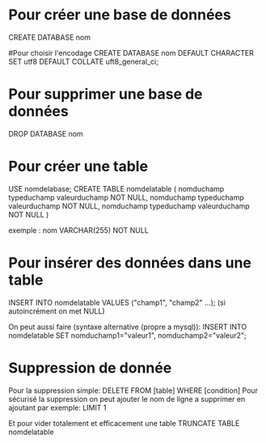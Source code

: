 # Pour créer une base de données
CREATE DATABASE nom

#Pour choisir l'encodage
CREATE DATABASE nom
DEFAULT CHARACTER SET utf8
DEFAULT COLLATE uft8_general_ci;

# Pour supprimer une base de données
DROP DATABASE nom

# Pour créer une table
USE nomdelabase;
CREATE TABLE nomdelatable (
    nomduchamp typeduchamp valeurduchamp NOT NULL,
    nomduchamp typeduchamp valeurduchamp NOT NULL,
    nomduchamp typeduchamp valeurduchamp NOT NULL
)

exemple : nom VARCHAR(255) NOT NULL

# Pour insérer des données dans une table
INSERT INTO nomdelatable
VALUES ("champ1", "champ2" ...);  (si autoincrément on met NULL)

On peut aussi faire (syntaxe alternative (propre a mysql)):
INSERT INTO nomdelatable SET
nomduchamp1="valeur1", nomduchamp2="valeur2";

# Suppression de donnée

Pour la suppression simple:
DELETE FROM [table] WHERE [condition]
Pour sécurisé la suppression on peut ajouter le nom de ligne a supprimer en ajoutant par exemple: LIMIT 1

Et pour vider totalement et efficacement une table
TRUNCATE TABLE nomdelatable